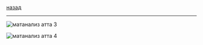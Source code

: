 [назад](../mathan.md)
***
![матанализ атта 3](https://github.com/user-attachments/assets/82d756f5-3333-4b2e-9c8d-0ef5162425b1)

![матанализ атта 4](https://github.com/user-attachments/assets/76b94776-cffd-4836-a407-ee4961a5ff2c)
